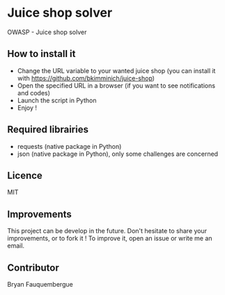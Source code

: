 # Juice shop solver
OWASP - Juice shop solver

## How to install it
- Change the URL variable to your wanted juice shop (you can install it with https://github.com/bkimminich/juice-shop)
- Open the specified URL in a browser (if you want to see notifications and codes)
- Launch the script in Python
- Enjoy !

## Required librairies
- requests (native package in Python)
- json (native package in Python), only some challenges are concerned

## Licence
MIT

## Improvements
This project can be develop in the future. Don't hesitate to share your improvements, or to fork it ! To improve it, open  an issue or write me an email.

## Contributor
Bryan Fauquembergue
